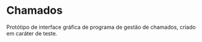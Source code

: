 # Chamados
Protótipo de interface gráfica de programa de gestão de chamados, criado em caráter de teste.
